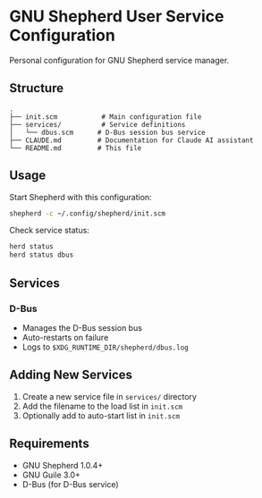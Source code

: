 # GNU Shepherd User Service Configuration

Personal configuration for GNU Shepherd service manager.

## Structure

```
.
├── init.scm           # Main configuration file
├── services/          # Service definitions
│   └── dbus.scm      # D-Bus session bus service
├── CLAUDE.md         # Documentation for Claude AI assistant
└── README.md         # This file
```

## Usage

Start Shepherd with this configuration:

```bash
shepherd -c ~/.config/shepherd/init.scm
```

Check service status:

```bash
herd status
herd status dbus
```

## Services

### D-Bus
- Manages the D-Bus session bus
- Auto-restarts on failure
- Logs to `$XDG_RUNTIME_DIR/shepherd/dbus.log`

## Adding New Services

1. Create a new service file in `services/` directory
2. Add the filename to the load list in `init.scm`
3. Optionally add to auto-start list in `init.scm`

## Requirements

- GNU Shepherd 1.0.4+
- GNU Guile 3.0+
- D-Bus (for D-Bus service)